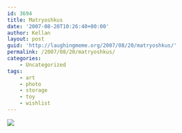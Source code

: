 ```yaml
---
id: 3694
title: Matryoshkus
date: '2007-08-20T10:26:40+00:00'
author: Kellan
layout: post
guid: 'http://laughingmeme.org/2007/08/20/matryoshkus/'
permalink: /2007/08/20/matryoshkus/
categories:
    - Uncategorized
tags:
    - art
    - photo
    - storage
    - toy
    - wishlist
---
```


[![](http://www.artlebedev.com/everything/matryoshkus/matr1.jpg)](http://www.artlebedev.com/everything/matryoshkus/)
